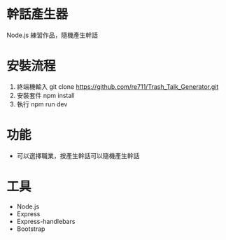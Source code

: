 # 幹話產生器
Node.js 練習作品，隨機產生幹話

# 安裝流程
 1. 終端機輸入 git clone https://github.com/re711/Trash_Talk_Generator.git
 2. 安裝套件 npm install
 3. 執行 npm run dev

# 功能
* 可以選擇職業，按產生幹話可以隨機產生幹話

# 工具
* Node.js
* Express
* Express-handlebars
* Bootstrap
